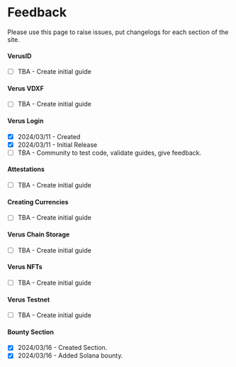 # Feedback

Please use this page to raise issues, put changelogs for each section of the site.

#### VerusID

- [ ] TBA - Create initial guide

#### Verus VDXF

- [ ] TBA - Create initial guide

#### Verus Login

- [x] 2024/03/11 - Created
- [x] 2024/03/11 - Initial Release
- [ ] TBA        - Community to test code, validate guides, give feedback.

#### Attestations

- [ ] TBA - Create initial guide

#### Creating Currencies

- [ ] TBA - Create initial guide

#### Verus Chain Storage

- [ ] TBA - Create initial guide

#### Verus NFTs

- [ ] TBA - Create initial guide

#### Verus Testnet

- [ ] TBA - Create initial guide

#### Bounty Section

- [x] 2024/03/16 - Created Section.
- [x] 2024/03/16 - Added Solana bounty.